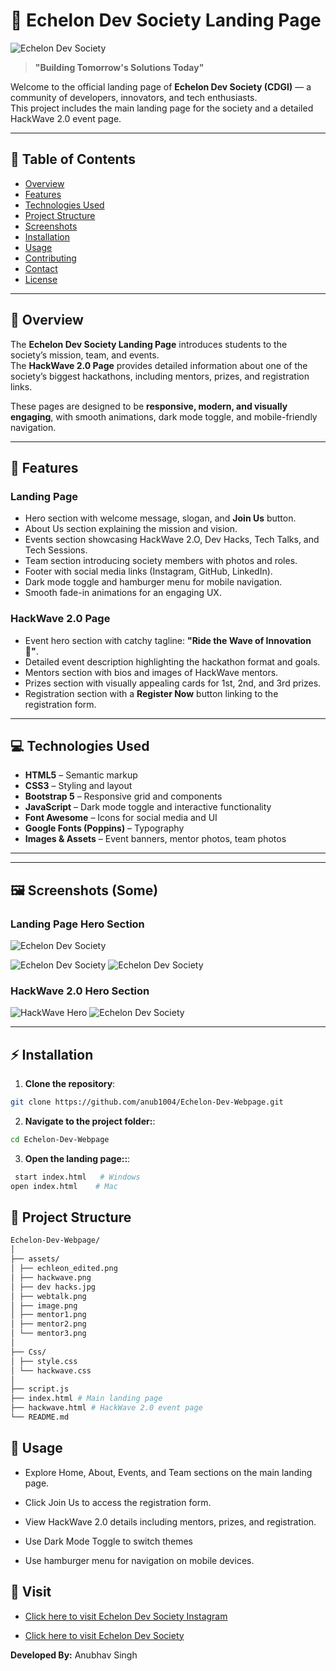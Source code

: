 
# 🚀 Echelon Dev Society Landing Page 

![Echelon Dev Society](assets/herosection.png)

> **"Building Tomorrow's Solutions Today"**  

Welcome to the official landing page of **Echelon Dev Society (CDGI)** — a community of developers, innovators, and tech enthusiasts.  
This project includes the main landing page for the society and a detailed HackWave 2.0 event page.

---

## 📌 Table of Contents
- [Overview](#overview)  
- [Features](#features)  
- [Technologies Used](#technologies-used)  
- [Project Structure](#project-structure)  
- [Screenshots](#screenshots)  
- [Installation](#installation)  
- [Usage](#usage)  
- [Contributing](#contributing)  
- [Contact](#contact)  
- [License](#license)  

---

## 🌟 Overview
The **Echelon Dev Society Landing Page** introduces students to the society’s mission, team, and events.  
The **HackWave 2.0 Page** provides detailed information about one of the society’s biggest hackathons, including mentors, prizes, and registration links.

These pages are designed to be **responsive, modern, and visually engaging**, with smooth animations, dark mode toggle, and mobile-friendly navigation.

---

## 🎯 Features
### Landing Page
- Hero section with welcome message, slogan, and **Join Us** button.
- About Us section explaining the mission and vision.
- Events section showcasing HackWave 2.O, Dev Hacks, Tech Talks, and Tech Sessions.
- Team section introducing society members with photos and roles.
- Footer with social media links (Instagram, GitHub, LinkedIn).
- Dark mode toggle and hamburger menu for mobile navigation.
- Smooth fade-in animations for an engaging UX.

### HackWave 2.0 Page
- Event hero section with catchy tagline: **"Ride the Wave of Innovation 🌊"**.
- Detailed event description highlighting the hackathon format and goals.
- Mentors section with bios and images of HackWave mentors.
- Prizes section with visually appealing cards for 1st, 2nd, and 3rd prizes.
- Registration section with a **Register Now** button linking to the registration form.

---

## 💻 Technologies Used
- **HTML5** – Semantic markup  
- **CSS3** – Styling and layout  
- **Bootstrap 5** – Responsive grid and components  
- **JavaScript** – Dark mode toggle and interactive functionality  
- **Font Awesome** – Icons for social media and UI  
- **Google Fonts (Poppins)** – Typography  
- **Images & Assets** – Event banners, mentor photos, team photos  

---
---

## 🖼 Screenshots (Some)

### Landing Page Hero Section
![Echelon Dev Society](assets/herosection.png)

![Echelon Dev Society](assets/Events.png)
![Echelon Dev Society](assets/Team.png)
### HackWave 2.0 Hero Section
![HackWave Hero](assets/hackwavelanding.png)
![Echelon Dev Society](assets/Mentor.png)



---

## ⚡ Installation
1. **Clone the repository**:
```bash
git clone https://github.com/anub1004/Echelon-Dev-Webpage.git
```

2. **Navigate to the project folder:**:
  ``` bash
 cd Echelon-Dev-Webpage
 ```
3. **Open the landing page::**:
 ``` bash
  start index.html   # Windows
open index.html    # Mac
```
## 📂 Project Structure
``` bash
Echelon-Dev-Webpage/
│
├── assets/
│ ├── echleon_edited.png
│ ├── hackwave.png
│ ├── dev hacks.jpg
│ ├── webtalk.png
│ ├── image.png
│ ├── mentor1.png
│ ├── mentor2.png
│ └── mentor3.png
│
├── Css/
│ ├── style.css
│ └── hackwave.css
│
├── script.js
├── index.html # Main landing page
├── hackwave.html # HackWave 2.0 event page
└── README.md
```
## 🚀 Usage

- Explore Home, About, Events, and Team sections on the main landing page.

- Click Join Us to access the registration form.

- View HackWave 2.0 details including mentors, prizes, and registration.

- Use Dark Mode Toggle to switch themes 

- Use hamburger menu for navigation on mobile devices.
## 📱 Visit

- [Click here to visit Echelon Dev Society Instagram](https://www.instagram.com/echelondevsociety/?__pwa=1)


- [Click here to visit Echelon Dev Society](https://www.linkedin.com/company/echelondevsociety/)



**Developed By:** Anubhav Singh

